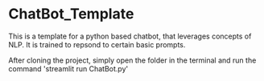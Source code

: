 # ChatBot_Template
This is a template for a python based chatbot, that leverages concepts of NLP. It is trained to repsond to certain basic prompts.

After cloning the project, simply open the folder in the terminal and run the command 'streamlit run ChatBot.py'
